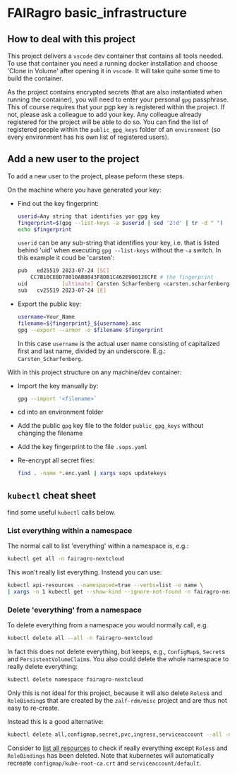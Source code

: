 # FAIRagro basic_infrastructure #

## How to deal with this project ##

This project delivers a `vscode` dev container that contains all tools needed. To use that container
you need a running docker installation and choose 'Clone in Volume' after opening it in `vscode`.
It will take quite some time to build the container.

As the project contains encrypted secrets (that are also instantiated when running the container),
you will need to enter your personal `gpg` passphrase. This of course requires that your pgp key
is registered within the project. If not, please ask a colleague to add your key. Any colleague
already registered for the project will be able to do so. You can find the list of registered people
within the `public_gpg_keys` folder of an `environment` (so every environment has his own list of
registered users).

## Add a new user to the project ##

To add a new user to the project, please peform these steps.

On the machine where you have generated your key:

* Find out the key fingerprint:

  ```bash
  userid=Any string that identifies yor gpg key
  fingerprint=$(gpg --list-keys -a $userid | sed '2!d' | tr -d " ")
  echo $fingerprint
  ```

  `userid` can be any sub-string that identifies your key, i.e. that is listed behind 'uid' when
  executing `gpg --list-keys` without the `-a` switch. In this example it coud be 'carsten':

  ```bash #2
  pub   ed25519 2023-07-24 [SC]
      CC7B10CE8D78010ABB043F8DB1C462E90012ECFE # the fingerprint
  uid           [ultimate] Carsten Scharfenberg <carsten.scharfenberg@zalf.de>  # the full user id
  sub   cv25519 2023-07-24 [E]
  ```

* Export the public key:

  ```bash
  username=Your_Name
  filename=${fingerprint}_${username}.asc
  gpg --export --armor -o $filename $fingerprint
  ```

  In this case `username` is the actual user name consisting of capitalized first and last name,
  divided by an underscore. E.g.: `Carsten_Scharfenberg`.

With in this project structure on any machine/dev container:

* Import the key manually by:

  ```bash
  gpg --import '<filename>`
  ```

* cd into an environment folder
* Add the public `gpg` key file to the folder `public_gpg_keys` without changing the filename
* Add the key fingerprint to the file `.sops.yaml`
* Re-encrypt all secret files:

  ```bash
  find . -name *.enc.yaml | xargs sops updatekeys
  ```

## `kubectl` cheat sheet ##

find some useful `kubectl` calls below.

### List everything within a namespace ###

The normal call to list 'everything' within a namespace is, e.g.:

```bash
kubectl get all -n fairagro-nextcloud
```

This won't really list everything. Instead you can use:

```bash
kubectl api-resources --namespaced=true --verbs=list -o name \
| xargs -n 1 kubectl get --show-kind --ignore-not-found -n fairagro-nextcloud
```

### Delete 'everything' from a namespace ###

To delete everything from a namespace you would normally call, e.g.

```bash
kubectl delete all --all -n fairagro-nextcloud
```

In fact this does not delete everything, but keeps, e.g., `ConfigMap`s, `Secret`s and
`PersistentVolumeClaim`s. You also could delete the whole namespace to really delete everything:

```bash
kubectl delete namespace fairagro-nextcloud
```

Only this is not ideal for this project, because it will also delete `Roles`s and `RoleBinding`s
that are created by the `zalf-rdm/misc` project and are thus not easy to re-create.

Instead this is a good alternative:

```bash
kubectl delete all,configmap,secret,pvc,ingress,serviceaccount --all -n fairagro-nextcloud
```

Consider to [list all resources](#list-everything-within-a-namespace) to check if really
everything except `Roles`s and `RoleBindings` has been deleted. Note that kubernetes will
automatically recreate `configmap/kube-root-ca.crt` and `serviceaccount/default`.
